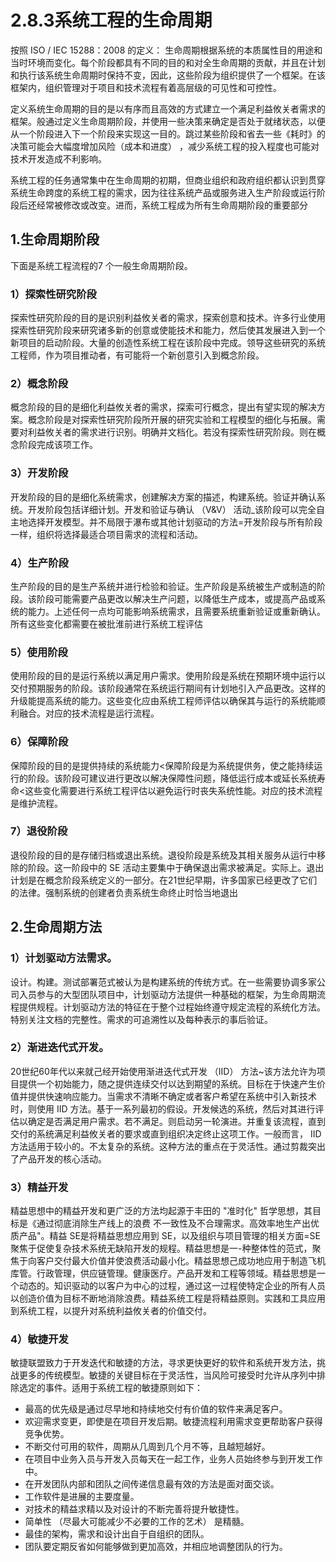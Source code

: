 # 2.8.3系统工程的生命周期

按照 ISO / IEC 15288：2008  的定义：  生命周期根据系统的本质属性目的用途和当时环境而变化。每个阶段都具有不同的目的和对全生命周期的贡献，并且在计划和执行该系统生命周期时保持不变，因此，这些阶段为组织提供了一个框架。在该框架内，组织管理对于项目和技术流程有着高层级的可见性和可控性。

定义系统生命周期的目的是以有序而且高效的方式建立一个满足利益攸关者需求的框架。般通过定义生命周期阶段，并使用一些决策来确定是否处于就绪状态，以便从一个阶段进入下一个阶段来实现这一目的。跳过某些阶段和省去一些《耗时》的决策可能会大幅度增加风险（成本和进度） ，减少系统工程的投入程度也可能对技术开发造成不利影响。

系统工程的任务通常集中在生命周期的初期，但商业组织和政府组织都认识到贯穿系统生命跨度的系统工程的需求，因为往往系统产品或服务进入生产阶段或运行阶段后还经常被修改或改变。进而，系统工程成为所有生命周期阶段的重要部分

## 1.生命周期阶段

下面是系统工程流程的7 个一般生命周期阶段。

### 1）探索性研究阶段

探索性研究阶段的目的是识别利益攸关者的需求，探索创意和技术。许多行业使用探索性研究阶段来研究诸多新的创意或使能技术和能力，然后使其发展进入到一个新项目的启动阶段。大量的创造性系统工程在该阶段中完成。领导这些研究的系统工程师，作为项目推动者，有可能将一个新创意引入到概念阶段。

### 2）概念阶段

概念阶段的目的是细化利益攸关者的需求，探索可行概念，提出有望实现的解决方案。概念阶段是对探索性研究阶段所开展的研究实验和工程模型的细化与拓展。需要对利益攸关者的需求进行识别。明确并文档化。若没有探索性研究阶段。则在概念阶段完成该项工作。

### 3）开发阶段

开发阶段的目的是细化系统需求，创建解决方案的描述，构建系统。验证并确认系统。开发阶段包括详细计划。开发和验证与确认 （V&V） 活动_该阶段可以完全自主地选择开发模型。并不局限于瀑布或其他计划驱动的方法=开发阶段与所有阶段一样，组织将选择最适合项目需求的流程和活动。

### 4）生产阶段

生产阶段的目的是生产系统并进行检验和验证。生产阶段是系统被生产或制造的阶段。该阶段可能需要产品更改以解决生产问题，以降低生产成本，或提高产品或系统的能力。上述任何一点均可能影响系统需求，且需要系统重新验证或重新确认。所有这些变化都需要在被批淮前进行系统工程评估

### 5）使用阶段

使用阶段的目的是运行系统以满足用户需求。使用阶段是系统在预期环境中运行以交付预期服务的阶段。该阶段通常在系统运行期间有计划地引入产品更改。这样的升级能提高系统的能力。这些变化应由系统工程师评估以确保其与运行的系统能顺利融合。对应的技术流程是运行流程。

### 6）保障阶段

保障阶段的目的是提供持续的系统能力<保障阶段是为系统提供务，使之能持续运行的阶段。该阶段可建议进行更改以解决保障性问题，降低运行成本或延长系统寿命<这些变化需要进行系统工程评估以避免运行时丧失系统性能。对应的技术流程是维护流程。

### 7）退役阶段

退役阶段的目的是存储归档或退出系统。退役阶段是系统及其相关服务从运行中移除的阶段。这一阶段中的 SE 活动主要集中于确保退出需求被满足。实际上。退出计划是在概念阶段系统定义的一部分。在21世纪早期，许多国家已经更改了它们的法律。强制系统的创建者负责系统生命终止时恰当地退出

## 2.生命周期方法

### 1）计划驱动方法需求。

设计。构建。测试部署范式被认为是构建系统的传统方式。在一些需要协调多家公司入员参与的大型团队项目中，计划驱动方法提供一种基础的框架，为生命周期流程提供规程。计划驱动方法的特征在于整个过程始终遵守规定流程的系统化方法。特别关注文档的完整性。需求的可追溯性以及每种表示的事后验证。

### 2）渐进迭代式开发。

20世纪60年代以来就己经开始使用渐进迭代式开发 （IID） 方法~该方法允许为项目提供一个初始能力，随之提供连续交付以达到期望的系统。目标在于快速产生价值并提供快速响应能力。当需求不清晰不确定或者客户希望在系统中引入新技术时，则使用 IID 方法。基于一系列最初的假设。开发候选的系统，然后对其进行评估以确定是否满足用户需求。若不满足。则启动另一轮演进。并重复该流程，直到交付的系统满足利益攸关者的要求或直到组织决定终止这项工作。一般而言， IID 方法适用于较小的。不太复杂的系统。这种方法的重点在于灵活性。通过剪裁突出了产品开发的核心活动。

### 3）精益开发

精益思想中的精益开发和更广泛的方法均起源于丰田的 "准时化" 哲学思想，其目标是《通过彻底消除生产线上的浪费 不一致性及不合理需求。高效率地生产出优质产品"。精益 SE是将精益思想应用到 SE，以及组织与项目管理的相关方面=SE 聚焦于促使复杂技术系统无缺陷开发的规程。精益思想是一-种整体性的范式，聚焦于向客户交付最大价值并使浪费活动最小化。精益思想己成功地应用于制造飞机库管。行政管理，供应链管理。健康医疗。产品开发和工程等领域。精益思想是一个动态的。知识驱动的以客户为中心的过程，通过这一过程使特定企业的所有人员以创造价值为目标不断地消除浪费。精益系统工程是将精益原则。实践和工具应用到系统工程，以提升对系统利益攸关者的价值交付。

### 4）敏捷开发

敏捷联盟致力于开发迭代和敏捷的方法，寻求更快更好的软件和系统开发方法，挑战更多的传统模型。敏捷的关键目标在于灵活性，当风险可接受时允许从序列中排除选定的事件。适用于系统工程的敏捷原则如下：

- 最高的优先级是通过尽早地和持续地交付有价值的软件来满足客户。
- 欢迎需求变更，即使是在项目开发后期。敏捷流程利用需求变更帮助客户获得竞争优势。
- 不断交付可用的软件，周期从几周到几个月不等，且越短越好。
- 在项目中业务入员与开发入员每天在一起工作，业务人员始终参与到开发工作中。
- 在开发团队内部和团队之间传递信息最有效的方法是面对面交谈。
- 工作软件是进展的主要度量。
- 对技术的精益求精以及对设计的不断完善将提升敏捷性。
- 简单性 （尽最大可能减少不必要的工作的艺术） 是精髓。
- 最佳的架构，需求和设计出自于自组织的团队。
- 团队要定期反省如何能够做到更加高效，并相应地调整团队的行为。